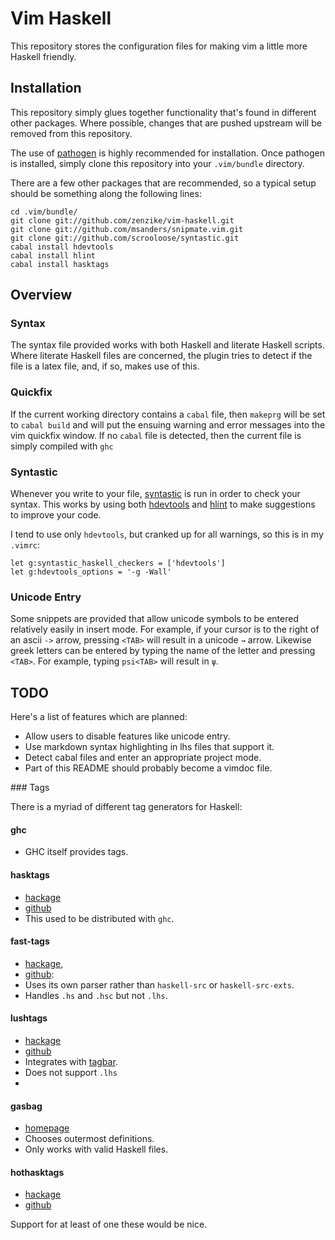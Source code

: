 Vim Haskell
===========

This repository stores the configuration files for making vim a little more
Haskell friendly.

Installation
------------

This repository simply glues together functionality that's found in different
other packages. Where possible, changes that are pushed upstream will be
removed from this repository.

The use of [pathogen](http://github.com/tpope/vim-pathogen/) is highly
recommended for installation. Once pathogen is installed, simply clone
this repository into your `.vim/bundle` directory.

There are a few other packages that are recommended, so a typical setup should
be something along the following lines:

    cd .vim/bundle/
    git clone git://github.com/zenzike/vim-haskell.git
    git clone git://github.com/msanders/snipmate.vim.git
    git clone git://github.com/scrooloose/syntastic.git
    cabal install hdevtools
    cabal install hlint
    cabal install hasktags

Overview
--------

### Syntax

The syntax file provided works with both Haskell and literate Haskell scripts.
Where literate Haskell files are concerned, the plugin tries to detect if
the file is a latex file, and, if so, makes use of this.

### Quickfix

If the current working directory contains a `cabal` file, then `makeprg` will be
set to `cabal build` and will put the ensuing warning and error messages into
the vim quickfix window. If no `cabal` file is detected, then the current file
is simply compiled with `ghc`

### Syntastic

Whenever you write to your file,
[syntastic](https://github.com/scrooloose/syntastic/) is run in order to check
your syntax. 
This works by using both [hdevtools](https://github.com/bitc/hdevtools) and 
[hlint](http://hackage.haskell.org/package/hlint/) to make suggestions to
improve your code.

I tend to use only `hdevtools`, but cranked up for all warnings, so this is in my `.vimrc`:

    let g:syntastic_haskell_checkers = ['hdevtools']
    let g:hdevtools_options = '-g -Wall'


### Unicode Entry

Some snippets are provided that allow unicode symbols to be entered relatively
easily in insert mode. For example, if your cursor is to the right of an ascii
`->` arrow, pressing `<TAB>` will result in a unicode `→` arrow. Likewise greek
letters can be entered by typing the name of the letter and pressing `<TAB>`.
For example, typing `psi<TAB>` will result in `ψ`.


TODO
----

Here's a list of features which are planned:

* Allow users to disable features like unicode entry.
* Use markdown syntax highlighting in lhs files that support it.
* Detect cabal files and enter an appropriate project mode.
* Part of this README should probably become a vimdoc file.

### Tags

There is a myriad of different tag generators for Haskell:

#### ghc

* GHC itself provides tags.

#### hasktags

* [hackage](http://hackage.haskell.org/package/hasktags)
* [github](https://github.com/chrisdone/hasktags)
* This used to be distributed with `ghc`.

#### fast-tags
* [hackage](http://hackage.haskell.org/package/fast-tags),
* [github](https://github.com/elaforge/fast-tags):
* Uses its own parser rather than `haskell-src` or `haskell-src-exts`.
* Handles `.hs` and `.hsc` but not `.lhs`.

#### lushtags

* [hackage](http://hackage.haskell.org/package/lushtags)
* [github](https://github.com/bitc/lushtags)
* Integrates with [tagbar](http://majutsushi.github.com/tagbar/).
* Does not support `.lhs`
* 
#### gasbag

* [homepage](http://kingfisher.nfshost.com/sw/gasbag/)
* Chooses outermost definitions.
* Only works with valid Haskell files.

#### hothasktags

* [hackage](http://hackage.haskell.org/package/hothasktags)
* [github](http://github.com/luqui/hothasktags)

Support for at least of one these would be nice.




